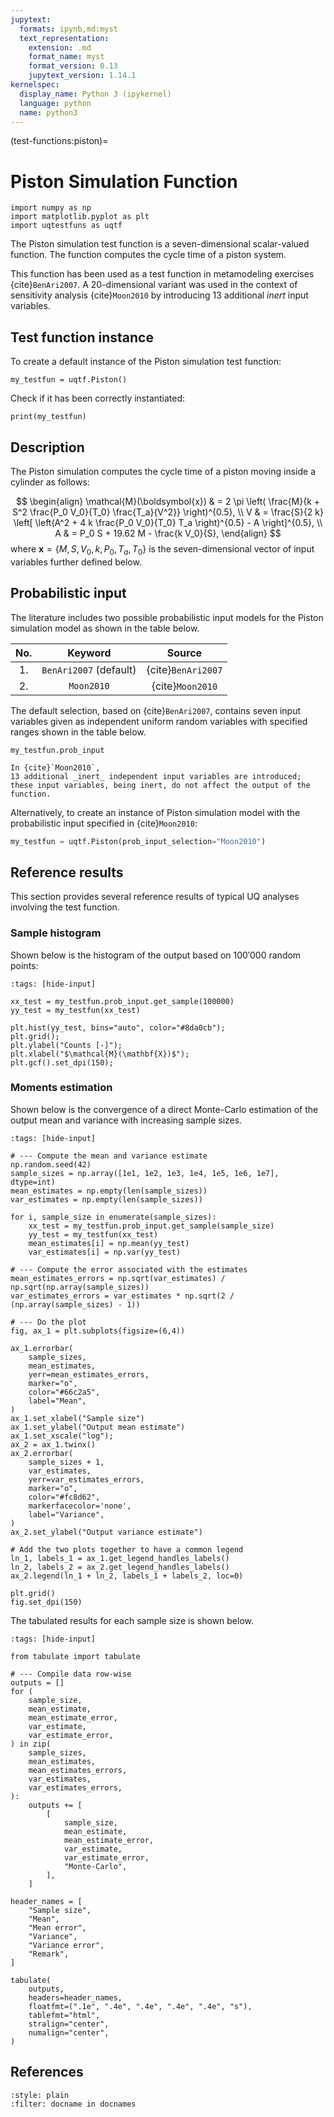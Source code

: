 ```yaml
---
jupytext:
  formats: ipynb,md:myst
  text_representation:
    extension: .md
    format_name: myst
    format_version: 0.13
    jupytext_version: 1.14.1
kernelspec:
  display_name: Python 3 (ipykernel)
  language: python
  name: python3
---
```


(test-functions:piston)=
# Piston Simulation Function

```{code-cell} ipython3
import numpy as np
import matplotlib.pyplot as plt
import uqtestfuns as uqtf
```

The Piston simulation test function is a seven-dimensional scalar-valued 
function.
The function computes the cycle time of a piston system.

This function has been used as a test function in metamodeling exercises {cite}`BenAri2007`.
A 20-dimensional variant was used in the context of sensitivity analysis {cite}`Moon2010`
by introducing 13 additional _inert_ input variables.

## Test function instance

To create a default instance of the Piston simulation test function:

```{code-cell} ipython3
my_testfun = uqtf.Piston()
```

Check if it has been correctly instantiated:

```{code-cell} ipython3
print(my_testfun)
```

## Description

The Piston simulation computes the cycle time of a piston moving inside a cylinder as follows:

$$
\begin{align}
  \mathcal{M}(\boldsymbol{x}) & = 2 \pi \left( \frac{M}{k + S^2 \frac{P_0 V_0}{T_0} \frac{T_a}{V^2}} \right)^{0.5}, \\
  V & = \frac{S}{2 k} \left[ \left(A^2 + 4 k \frac{P_0 V_0}{T_0} T_a \right)^{0.5} - A \right]^{0.5}, \\
  A & = P_0 S + 19.62 M - \frac{k V_0}{S},
\end{align}
$$
where $\boldsymbol{x} = \{ M, S, V_0, k, P_0, T_a, T_0 \}$
is the seven-dimensional vector of input variables further defined below.

## Probabilistic input

The literature includes two possible probabilistic input models
for the Piston simulation model as shown in the table below.

|  No.   |         Keyword         |       Source       |
|:------:|:-----------------------:|:------------------:|
|   1.   | `BenAri2007` (default)  | {cite}`BenAri2007` |
|   2.   |       `Moon2010`        |  {cite}`Moon2010`  |

The default selection, based on {cite}`BenAri2007`,
contains seven input variables given as independent uniform random variables
with specified ranges shown in the table below.

```{code-cell} ipython3
my_testfun.prob_input
```

```{note}
In {cite}`Moon2010`,
13 additional _inert_ independent input variables are introduced;
these input variables, being inert, do not affect the output of the function.
```

Alternatively, to create an instance of Piston simulation model
with the probabilistic input specified in {cite}`Moon2010`:

```python
my_testfun = uqtf.Piston(prob_input_selection="Moon2010")
```

## Reference results

This section provides several reference results of typical UQ analyses involving
the test function.

### Sample histogram

Shown below is the histogram of the output based on $100'000$ random points:

```{code-cell} ipython3
:tags: [hide-input]

xx_test = my_testfun.prob_input.get_sample(100000)
yy_test = my_testfun(xx_test)

plt.hist(yy_test, bins="auto", color="#8da0cb");
plt.grid();
plt.ylabel("Counts [-]");
plt.xlabel("$\mathcal{M}(\mathbf{X})$");
plt.gcf().set_dpi(150);
```

### Moments estimation

Shown below is the convergence of a direct Monte-Carlo estimation of
the output mean and variance with increasing sample sizes.

```{code-cell} ipython3
:tags: [hide-input]

# --- Compute the mean and variance estimate
np.random.seed(42)
sample_sizes = np.array([1e1, 1e2, 1e3, 1e4, 1e5, 1e6, 1e7], dtype=int)
mean_estimates = np.empty(len(sample_sizes))
var_estimates = np.empty(len(sample_sizes))

for i, sample_size in enumerate(sample_sizes):
    xx_test = my_testfun.prob_input.get_sample(sample_size)
    yy_test = my_testfun(xx_test)
    mean_estimates[i] = np.mean(yy_test)
    var_estimates[i] = np.var(yy_test)

# --- Compute the error associated with the estimates
mean_estimates_errors = np.sqrt(var_estimates) / np.sqrt(np.array(sample_sizes))
var_estimates_errors = var_estimates * np.sqrt(2 / (np.array(sample_sizes) - 1))

# --- Do the plot
fig, ax_1 = plt.subplots(figsize=(6,4))

ax_1.errorbar(
    sample_sizes,
    mean_estimates,
    yerr=mean_estimates_errors,
    marker="o",
    color="#66c2a5",
    label="Mean",
)
ax_1.set_xlabel("Sample size")
ax_1.set_ylabel("Output mean estimate")
ax_1.set_xscale("log");
ax_2 = ax_1.twinx()
ax_2.errorbar(
    sample_sizes + 1,
    var_estimates,
    yerr=var_estimates_errors,
    marker="o",
    color="#fc8d62",
    markerfacecolor='none',
    label="Variance",
)
ax_2.set_ylabel("Output variance estimate")

# Add the two plots together to have a common legend
ln_1, labels_1 = ax_1.get_legend_handles_labels()
ln_2, labels_2 = ax_2.get_legend_handles_labels()
ax_2.legend(ln_1 + ln_2, labels_1 + labels_2, loc=0)

plt.grid()
fig.set_dpi(150)
```

The tabulated results for each sample size is shown below.

```{code-cell} ipython3
:tags: [hide-input]

from tabulate import tabulate

# --- Compile data row-wise
outputs = []
for (
    sample_size,
    mean_estimate,
    mean_estimate_error,
    var_estimate,
    var_estimate_error,
) in zip(
    sample_sizes,
    mean_estimates,
    mean_estimates_errors,
    var_estimates,
    var_estimates_errors,
):
    outputs += [
        [
            sample_size,
            mean_estimate,
            mean_estimate_error,
            var_estimate,
            var_estimate_error,
            "Monte-Carlo",
        ],
    ]

header_names = [
    "Sample size",
    "Mean",
    "Mean error",
    "Variance",
    "Variance error",
    "Remark",
]

tabulate(
    outputs,
    headers=header_names,
    floatfmt=(".1e", ".4e", ".4e", ".4e", ".4e", "s"),
    tablefmt="html",
    stralign="center",
    numalign="center",
)
```

## References

```{bibliography}
:style: plain
:filter: docname in docnames
```